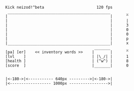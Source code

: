 
    Kick neizod!^beta                       120 fps
     _____________________________________________       _
    |                                             |      ^
    |                                             |      |
    |                                             |      3
    |                                             |      0
    |                                             |      0
    |                                             |      p
    |_____________________________________________|      x
                                           _______       _
    [pa] [er]    << inventory words >>    |       |      ^
    [lvl    ]                             | |\_/| |      1
    [health ]                             | (^w^) |      8
    [score  ]                             |_______|      0


    |<-180->|<----------- 640px --------->|<-180->|
    |<------------------ 1000px ----------------->|
